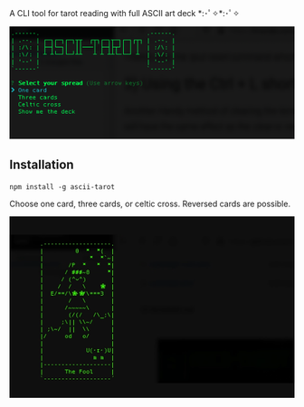 A CLI tool for tarot reading with full ASCII art deck \*:･ﾟ✧\*:･ﾟ✧

<img src='ascii-tarot.png' />

## Installation

`npm install -g ascii-tarot`

Choose one card, three cards, or celtic cross. Reversed cards are possible.

<img src='cards.gif' />
